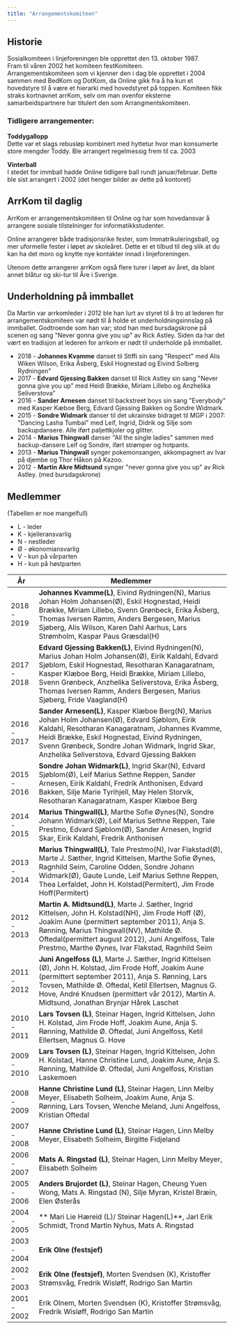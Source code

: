 ```yaml
---
title: "Arrangementskomiteen"
---
```


Historie
--------

Sosialkomiteen i linjeforeningen ble opprettet den 13. oktober 1987.  
Fram til våren 2002 het komiteen festKomiteen.  
Arrangementskomiteen som vi kjenner den i dag ble opprettet i 2004
sammen med BedKom og DotKom, da Online gikk fra å ha kun et hovedstyre
til å være et hierarki med hovedstyret på toppen. Komiteen fikk straks
kortnavnet arrKom, selv om man ovenfor eksterne samarbeidspartnere har
titulert den som Arrangmentskomiteen.

### Tidligere arrangementer:

**Toddygallopp**  
Dette var et slags rebusløp kombinert med hyttetur hvor man konsumerte
store mengder Toddy. Ble arrangert regelmessig frem til ca. 2003

**Vinterball**  
I stedet for immball hadde Online tidligere ball rundt januar/februar.
Dette ble sist arrangert i 2002 (det henger bilder av dette på kontoret)

ArrKom til daglig
-----------------

ArrKom er arrangementskomitéen til Online og har som hovedansvar å
arrangere sosiale tilstelninger for informatikkstudenter.

Online arrangerer både tradisjonsrike fester, som Immatrikuleringsball, og mer
uformelle fester i løpet av skoleåret. Dette er et tilbud til deg slik
at du kan ha det moro og knytte nye kontakter innad i linjeforeningen.

Utenom dette arrangerer arrKom også flere turer i løpet av året, da
blant annet blåtur og ski-tur til Åre i Sverige.



Underholdning på immballet
-----------------

Da Martin var arrkomleder i 2012 ble han lurt av styret til å tro at lederen for arrangementskomiteen var nødt til å holde et underholdningsinnslag på immballet. Godtroende som han var; stod han med bursdagskrone på scenen og sang "Never gonna give you up" av Rick Astley. Siden da har det vært en tradisjon at lederen for arrkom er nødt til underholde på immballet. 

* 2018 - **Johannes Kvamme** danset til Stiffi sin sang "Respect" med Alis Wiken Wilson, Erika Åsberg, Eskil Hognestad og Eivind Solberg Rydningen" 
* 2017 - **Edvard Gjessing Bakken** danset til Rick Astley sin sang "Never gonna give you up" med Heidi Brække, Miriam Lillebo og Anzhelika Seliverstova" 
* 2016 - **Sander Arnesen** danset til backstreet boys sin sang "Everybody" med Kasper Kæboe Berg, Edvard Gjessing Bakken og Sondre Widmark.
* 2015 - **Sondre Widmark** danser til det ukrainske bidraget til MGP i 2007: "Dancing Lasha Tumbai" med Leif, Ingrid, Didrik og Silje som backupdansere. Alle iført paljettkjoler og glitter.  
* 2014 - **Marius Thingwall** danser "All the single ladies" sammen med backup-dansere Leif og Sondre, iført strømper og hotpants.
* 2013 - **Marius Thingwall** synger pokemonsangen, akkompagnert av Ivar på djembe og Thor Håkon på Kazoo.
* 2012 - **Martin Akre Midtsund** synger "never gonna give you up" av Rick Astley. (med bursdagskrone)


## Medlemmer

(Tabellen er noe mangelfull) 
 
* L - leder  
* K - kjelleransvarlig  
* N - nestleder  
* Ø - økonomiansvarlig  
* V - kun på vårparten  
* H - kun på høstparten  



|År   | Medlemmer |
| --- | --------- |
|2018 - 2019| **Johannes Kvamme(L)**,  Eivind Rydningen(N), Marius Johan Holm Johansen(Ø), Eskil Hognestad, Heidi Brække, Miriam Lillebo, Svenn Grønbeck, Erika Åsberg, Thomas Iversen Ramm, Anders Bergesen, Marius Sjøberg, Alis Wilson, Karen Dahl Aarhus, Lars Strømholm, Kaspar Paus Græsdal(H)|
|2017 - 2018| **Edvard Gjessing Bakken(L)**,  Eivind Rydningen(N), Marius Johan Holm Johansen(Ø), Eirik Kaldahl, Edvard Sjøblom, Eskil Hognestad, Resotharan Kanagaratnam, Kasper Klæboe Berg, Heidi Brække, Miriam Lillebo, Svenn Grønbeck, Anzhelika Seliverstova, Erika Åsberg, Thomas Iversen Ramm, Anders Bergesen, Marius Sjøberg, Fride Vaagland(H)|
|2016 - 2017| **Sander Arnesen(L)**, Kasper Klæboe Berg(N), Marius Johan Holm Johansen(Ø), Edvard Sjøblom, Eirik Kaldahl, Resotharan Kanagaratnam, Johannes Kvamme, Heidi Brække, Eskil Hognestad, Eivind Rydningen, Svenn Grønbeck, Sondre Johan Widmark, Ingrid Skar, Anzhelika Seliverstova, Edvard Gjessing Bakken|
|2015 - 2016| **Sondre Johan Widmark(L)**,  Ingrid Skar(N), Edvard Sjøblom(Ø), Leif Marius Sethne Reppen, Sander Arnesen, Eirik Kaldahl, Fredrik Anthonisen, Edvard Bakken, Silje Marie Tyrihjell, May Helen Storvik, Resotharan Kanagaratnam, Kasper Klæboe Berg|
|2014 - 2015| **Marius Thingwall(L)**,  Marthe Sofie Øynes(N), Sondre Johann Widmark(Ø),  Leif Marius Sethne Reppen,  Tale Prestmo, Edvard Sjøblom(Ø), Sander Arnesen, Ingrid Skar, Eirik Kaldahl, Fredrik Anthonisen|
|2013 - 2014| **Marius Thingwall(L)**,  Tale Prestmo(N),  Ivar Flakstad(Ø),  Marte J. Sæther,  Ingrid Kittelsen,  Marthe Sofie Øynes,  Ragnhild Seim, Caroline Odden,  Sondre Johann Widmark(Ø),  Gaute Lunde,  Leif Marius Sethne Reppen,  Thea Lerfaldet,  John H. Kolstad(Permitert),  Jim Frode Hoff(Permitert)|
|2012 - 2013| **Martin A. Midtsund(L)**,  Marte J. Sæther,  Ingrid Kittelsen,  John H. Kolstad(NH),  Jim Frode Hoff (Ø),  Joakim Aune (permittert september 2011),  Anja S. Rønning,  Marius Thingwall(NV),  Mathilde Ø. Oftedal(permittert august 2012),  Juni Angelfoss,  Tale Prestmo,  Marthe Øynes,  Ivar Flakstad,  Ragnhild Seim|
|2011 - 2012|**Juni Angelfoss (L)**,  Marte J. Sæther,  Ingrid Kittelsen (Ø),  John H. Kolstad,  Jim Frode Hoff,  Joakim Aune (permittert september 2011),  Anja S. Rønning,  Lars Tovsen,  Mathilde Ø. Oftedal,    Ketil Ellertsen,  Magnus G. Hove,  André Knudsen (permittert vår 2012),  Martin A. Midtsund,  Jonathan Brynjar Hårek Laschet|
|2010 - 2011| **Lars Tovsen (L)**, Steinar Hagen,  Ingrid Kittelsen,  John H. Kolstad,  Jim Frode Hoff,  Joakim Aune,  Anja S. Rønning,  Mathilde Ø. Oftedal,  Juni Angelfoss,  Ketil Ellertsen,  Magnus G. Hove|
|2009 - 2010|**Lars Tovsen (L)**, Steinar Hagen,  Ingrid Kittelsen,  John H. Kolstad,  Hanne Christine Lund,  Joakim Aune,  Anja S. Rønning, Mathilde Ø. Oftedal,  Juni Angelfoss,  Kristian Laskemoen|
|2008 - 2009|**Hanne Christine Lund (L)**,  Steinar Hagen,  Linn Melby Meyer,  Elisabeth Solheim,   Joakim Aune,  Anja S. Rønning,  Lars Tovsen,  Wenche Meland,  Juni Angelfoss,  Kristian Oftedal|
|2007 - 2008|**Hanne Christine Lund (L)**,  Steinar Hagen,  Linn Melby Meyer,  Elisabeth Solheim,  Birgitte Fidjeland|
|2006 - 2007|**Mats A. Ringstad (L)**, Steinar Hagen,  Linn Melby Meyer,  Elisabeth Solheim|
|2005 - 2006|**Anders Brujordet (L)**, Steinar Hagen,  Cheung Yuen Wong,  Mats A. Ringstad (N),  Silje Myran,  Kristel Bræin,  Elen Østerås|
|2004 - 2005|** Mari Lie Hæreid (L)/ Steinar Hagen(L)**,  Jarl Erik Schmidt,  Trond Martin Nyhus,  Mats A. Ringstad|
|2003 - 2004|**Erik Olne (festsjef)**|
|2002 - 2003|**Erik Olne (festsjef)**,  Morten Svendsen (K),  Kristoffer Strømsvåg,  Fredrik Wisløff,  Rodrigo San Martin|
|2001 - 2002| Erik Olnem, Morten Svendsen (K),  Kristoffer Strømsvåg,  Fredrik Wisløff,  Rodrigo San Martin|